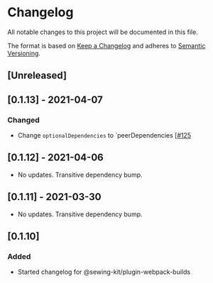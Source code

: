 # Changelog

All notable changes to this project will be documented in this file.

The format is based on [Keep a Changelog](http://keepachangelog.com/en/1.0.0/)
and adheres to [Semantic Versioning](http://semver.org/spec/v2.0.0.html).

## [Unreleased]

## [0.1.13] - 2021-04-07

### Changed

- Change `optionalDependencies` to `peerDependencies [[#125](https://github.com/Shopify/sewing-kit-next/pull/125/files)

## [0.1.12] - 2021-04-06

- No updates. Transitive dependency bump.

## [0.1.11] - 2021-03-30

- No updates. Transitive dependency bump.

## [0.1.10]

### Added

- Started changelog for @sewing-kit/plugin-webpack-builds
